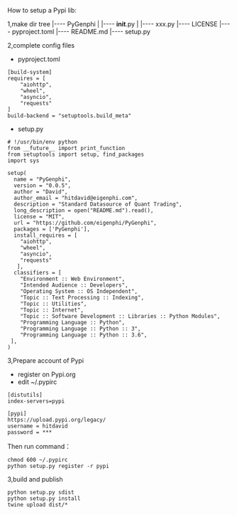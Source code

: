 How to setup a Pypi lib:

1,make dir tree
 |---- PyGenphi
 |       |---- __init__.py
 |       |---- xxx.py
 |---- LICENSE
 |---- pyproject.toml
 |---- README.md
 |---- setup.py

2,complete config files

 - pyproject.toml
```
[build-system]
requires = [
    "aiohttp",
    "wheel",
    "asyncio",
    "requests"
]
build-backend = "setuptools.build_meta"
```

 - setup.py
```
# !/usr/bin/env python
from __future__ import print_function
from setuptools import setup, find_packages
import sys

setup(
  name = "PyGenphi",
  version = "0.0.5",
  author = "David",
  author_email = "hitdavid@eigenphi.com",
  description = "Standard Datasource of Quant Trading",
  long_description = open("README.md").read(),
  license = "MIT",
  url = "https://github.com/eigenphi/PyGenphi",
  packages = ['PyGenphi'],
  install_requires = [
    "aiohttp",
    "wheel",
    "asyncio",
    "requests"
   ],
  classifiers = [
    "Environment :: Web Environment",
    "Intended Audience :: Developers",
    "Operating System :: OS Independent",
    "Topic :: Text Processing :: Indexing",
    "Topic :: Utilities",
    "Topic :: Internet",
    "Topic :: Software Development :: Libraries :: Python Modules",
    "Programming Language :: Python",
    "Programming Language :: Python :: 3",
    "Programming Language :: Python :: 3.6",
 ],
)
```

3,Prepare account of Pypi
 - register on Pypi.org
 - edit ~/.pypirc
```
[distutils]
index-servers=pypi

[pypi]
https://upload.pypi.org/legacy/
username = hitdavid
password = ***
```
Then run command：
``` 
chmod 600 ~/.pypirc
python setup.py register -r pypi
```

3,build and publish

``` 
python setup.py sdist
python setup.py install
twine upload dist/*
```

